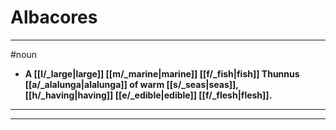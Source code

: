 # Albacores
---
#noun
- **A [[l/_large|large]] [[m/_marine|marine]] [[f/_fish|fish]] Thunnus [[a/_alalunga|alalunga]] of warm [[s/_seas|seas]], [[h/_having|having]] [[e/_edible|edible]] [[f/_flesh|flesh]].**
---
---
